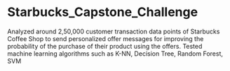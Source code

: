 # Starbucks_Capstone_Challenge
Analyzed around 2,50,000 customer transaction data points of Starbucks Coffee Shop to send personalized offer messages for improving the probability of the purchase of their product using the offers. Tested machine learning algorithms such as K-NN, Decision Tree, Random Forest, SVM
